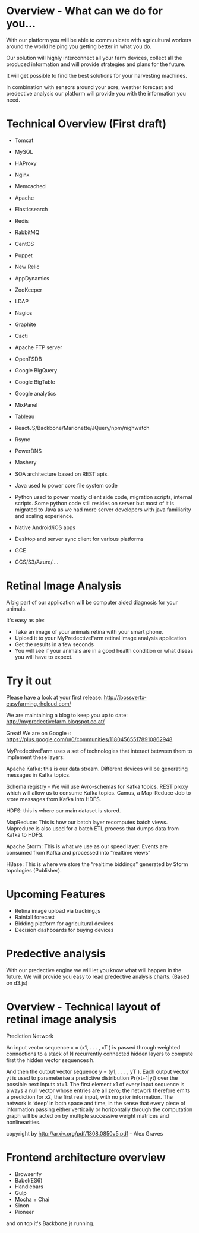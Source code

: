 Overview - What can we do for you...
====================================

With our platform you will be able to communicate with agricultural workers around the world helping you getting better in what you do.

Our solution will highly interconnect all your farm devices, collect all the produced information and will provide strategies and plans for the future.

It will get possible to find the best solutions for your harvesting machines.

In combination with sensors around your acre, weather forecast and predective analysis our platform will provide you with the information you need.

Technical Overview (First draft)
=====================================================

- Tomcat

- MySQL

- HAProxy

- Nginx

- Memcached

- Apache

- Elasticsearch

- Redis

- RabbitMQ

- CentOS

- Puppet

- New Relic

- AppDynamics

- ZooKeeper

- LDAP

- Nagios

- Graphite

- Cacti

- Apache FTP server

- OpenTSDB

- Google BigQuery

- Google BigTable

- Google analytics

- MixPanel

- Tableau

- ReactJS/Backbone/Marionette/JQuery/npm/nighwatch

- Rsync

- PowerDNS

- Mashery

- SOA architecture based on REST apis.

- Java used to power core file system code

- Python used to power mostly client side code, migration scripts, internal scripts. Some python code still resides on server but most of it is migrated to Java as we had more server developers with java familiarity and scaling experience.

- Native Android/iOS apps

- Desktop and server sync client for various platforms

- GCE

- GCS/S3/Azure/….

Retinal Image Analysis
======================

A big part of our application will be computer aided diagnosis for your animals.

It's easy as pie: 

- Take an image of your animals retina with your smart phone.
- Upload it to your MyPredectiveFarm retinal image analysis application
- Get the results in a few seconds
- You will see if your animals are in a good health condition or what diseas you will have to expect.
 

Try it out
==========

Please have a look at your first release: http://jbossvertx-easyfarming.rhcloud.com/

We are maintaining a blog to keep you up to date:  http://mypredectivefarm.blogspot.co.at/

Great! We are on Google+: https://plus.google.com/u/0/communities/118045655178910862948

MyPredectiveFarm uses a set of technologies that interact between them to implement these layers:

Apache Kafka: this is our data stream. Different devices will be generating messages in Kafka topics.

Schema registry - We will use Avro-schemas for Kafka topics.
REST proxy which will allow us to consume Kafka topics.
Camus, a Map-Reduce-Job to store messages from Kafka into HDFS.

HDFS: this is where our main dataset is stored.

MapReduce: This is how our batch layer recomputes batch views. Mapreduce is also used for a batch ETL process that dumps data from Kafka to HDFS.

Apache Storm: This is what we use as our speed layer. Events are consumed from Kafka and processed into “realtime views”

HBase: This is where we store the “realtime biddings” generated by Storm topologies (Publisher).

Upcoming Features
=================

 - Retina image upload via tracking.js
 - Rainfall forecast
 - Bidding platform for agricultural devices
 - Decision dashboards for buying devices
 
Predective analysis
===================

With our predective engine we will let you know what will happen in the future.
We will provide you easy to read predective analysis charts. (Based on d3.js)

Overview - Technical layout of retinal image analysis
=====================================================

Prediction Network

An input vector sequence x = (x1, . . . , xT ) is passed through weighted connections to a stack of N recurrently connected hidden layers to compute first the hidden vector sequences h.

And then the output vector sequence y = (y1, . . . , yT ). Each output vector yt is used to
parameterise a predictive distribution Pr(xt+1|yt) over the possible next inputs
xt+1. The first element x1 of every input sequence is always a null vector whose
entries are all zero; the network therefore emits a prediction for x2, the first
real input, with no prior information. The network is ‘deep’ in both space
and time, in the sense that every piece of information passing either vertically
or horizontally through the computation graph will be acted on by multiple
successive weight matrices and nonlinearities.

copyright by http://arxiv.org/pdf/1308.0850v5.pdf - Alex Graves

Frontend architecture overview
==============================

- Browserify
- Babel(ES6)
- Handlebars
- Gulp
- Mocha + Chai
- Sinon
- Pioneer

and on top it's Backbone.js running.


 

